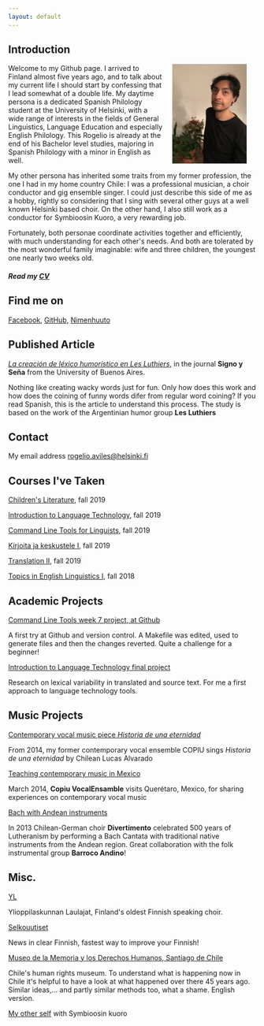 ```yaml
---
layout: default
---
```


## Introduction

<img src="assets/images/image3.jpeg" alt="Photo" hspace="20" width="30%" align="right"/> Welcome to my Github page. I arrived to Finland almost five years ago, and to talk about my current life I should start by confessing that I lead somewhat of a double life. My daytime persona is a dedicated Spanish Philology student at the University of Helsinki, with a wide range of interests in the fields of General Linguistics, Language Education and especially English Philology. This Rogelio is already at the end of his Bachelor level studies, majoring in Spanish Philology with a minor in English as well.

My other persona has inherited some traits from my former profession, the one I had in my home country Chile: I was a professional musician, a choir conductor and gig ensemble singer. I could just describe this side of me as a hobby, rightly so considering that I sing with several other guys at a well known Helsinki based choir. On the other hand, I also still work as a conductor for Symbioosin Kuoro, a very rewarding job.

Fortunately, both personae coordinate activities together and efficiently, with much understanding for each other's needs. And both are tolerated by the most wonderful family imaginable: wife and three children, the youngest one nearly two weeks old.

##### Read my [CV](./assets/CV_of_Rogelio_Gonzalez_Aviles.pdf)

## Find me on

[Facebook](https://www.facebook.com/symbioosinkuoro), [GitHub](https://github.com/Rogelio-hel), [Nimenhuuto](https://symbioosinkuoro.nimenhuuto.com)

## Published Article

[_La creación de léxico humorístico en Les Luthiers_](http://revistascientificas.filo.uba.ar/index.php/sys/article/view/5510), in the journal **Signo y Seña** from the University of Buenos Aires.

Nothing like creating wacky words just for fun. Only how does this work and how does the coining of funny words difer from regular word coining? If you read Spanish, this is the article to understand this process. The study is based on the work of the Argentinian humor group **Les Luthiers**

## Contact

My email address rogelio.aviles@helsinki.fi

## Courses I've Taken

[Children's Literature](https://courses.helsinki.fi/en/kik-en221/132324666), fall 2019

[Introduction to Language Technology](https://courses.helsinki.fi/en/kik-405/130355898), fall 2019

[Command Line Tools for Linguists](https://courses.helsinki.fi/en/kik-lg219/129824412), fall 2019

[Kirjoita ja keskustele I](https://courses.helsinki.fi/en/finn-310/129279512), fall 2019

[Translation II](https://courses.helsinki.fi/en/kik-en216/130602380), fall 2019

[Topics in English Linguistics I](https://courses.helsinki.fi/en/kik-en116/130602403), fall 2018

## Academic Projects

[Command Line Tools week 7 project, at Github](https://github.com/Rogelio-hel/cmdline-course)

A first try at Github and version control. A Makefile was edited, used to generate files and then the changes reverted. Quite a challenge for a beginner!

[Introduction to Language Technology final project](./assets/KIK405_Final.pdf)

Research on lexical variability in translated and source text. For me a first approach to language technology tools.

## Music Projects

[Contemporary vocal music piece _Historia de una eternidad_](https://www.youtube.com/watch?v=RtcFz_w4TUU)

From 2014, my former contemporary vocal ensemble COPIU sings _Historia de una eternidad_ by Chilean Lucas Alvarado

[Teaching contemporary music in Mexico](https://www.youtube.com/watch?v=x00odau95uI)

March 2014, **Copiu VocalEnsamble** visits Querétaro, Mexico, for sharing experiences on contemporary vocal music

[Bach with Andean instruments](https://www.youtube.com/watch?v=mGqQG3ArWb0&feature=youtu.be)

In 2013 Chilean-German choir **Divertimento** celebrated 500 years of Lutheranism by performing a Bach Cantata with traditional native instruments from the Andean region.
Great collaboration with the folk instrumental group **Barroco Andino**!  

## Misc. 

[YL](https://yl.fi)

Ylioppilaskunnan Laulajat, Finland's oldest Finnish speaking choir.

[Selkouutiset](https://yle.fi/uutiset/osasto/selkouutiset)

News in clear Finnish, fastest way to improve your Finnish!

[Museo de la Memoria y los Derechos Humanos, Santiago de Chile](https://ww3.museodelamemoria.cl/english-version/)

Chile's human rights museum. To understand what is happening now in Chile it's helpful to have a look at what happened over there 45 years ago. Similar ideas,... and partly similar methods too, what a shame. English version.

[My other self](./assets/images/image1.jpeg) with Symbioosin kuoro
